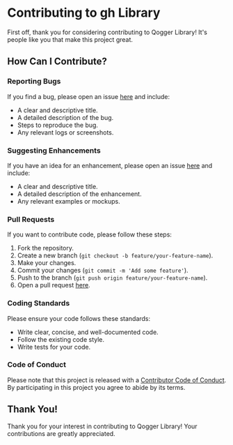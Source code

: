# Contributing to gh Library

First off, thank you for considering contributing to Qogger Library! It's people like you that make this project great.

## How Can I Contribute?

### Reporting Bugs

If you find a bug, please open an issue [here](https://github.com/Quantium/Qogger/issues) and include:

- A clear and descriptive title.
- A detailed description of the bug.
- Steps to reproduce the bug.
- Any relevant logs or screenshots.

### Suggesting Enhancements

If you have an idea for an enhancement, please open an issue [here](https://github.com/Quantium/Qogger/issues) and include:

- A clear and descriptive title.
- A detailed description of the enhancement.
- Any relevant examples or mockups.

### Pull Requests

If you want to contribute code, please follow these steps:

1. Fork the repository.
2. Create a new branch (`git checkout -b feature/your-feature-name`).
3. Make your changes.
4. Commit your changes (`git commit -m 'Add some feature'`).
5. Push to the branch (`git push origin feature/your-feature-name`).
6. Open a pull request [here](https://github.com/Quantium/Qogger/pulls).

### Coding Standards

Please ensure your code follows these standards:

- Write clear, concise, and well-documented code.
- Follow the existing code style.
- Write tests for your code.

### Code of Conduct

Please note that this project is released with a [Contributor Code of Conduct](CODE_OF_CONDUCT.md). By participating in this project you agree to abide by its terms.

## Thank You!

Thank you for your interest in contributing to Qogger Library! Your contributions are greatly appreciated.
